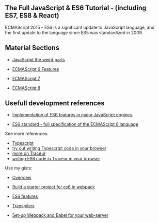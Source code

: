 ## The Full JavaScript & ES6 Tutorial - (including ES7, ES8 & React)
ECMAScript 2015 -  ES6 is a significant update to JavaScript language, and the first update to the language since ES5 was standardized in 2009. 

## Material Sections

- [JavaScript the weird parts](https://github.com/bitaemi/javascript-to-es8/tree/master/javascript-weird-parts/README.md)

- [ECMAScript 6 Features](https://github.com/bitaemi/javascript-to-es8/tree/master/es6-in-depth)

- [ECMAScript 7](https://github.com/bitaemi/javascript-to-es8/tree/master/es7)

- [ECMAScript 8](https://github.com/bitaemi/javascript-to-es8/es8)


## Usefull development references
- [Implementation of ES6 features in major JavaScript engines](http://kangax.github.io/es5-compat-table/es6/).

- [ES6 standard - full specification of the ECMAScript 6 language](http://www.ecma-international.org/ecma-262/6.0/)


See more references:
 - [Typescript](http://www.typescriptlang.org)
 - [try out writing Typescript code in your browser](http://www.typescriptlang.org/Playground)
 - [more on Traceur](https://github.com/google/traceur-compiler)
 - [writing ES6 code in Traceur in your browser](https://google.github.io/traceur-compiler/demo/repl.html#)

Use my gists:

- [Overview](https://gist.github.com/bitaemi/bfbbe734467d11b1483b9bdb0ef08f2f)

- [Build a starter project for es6 in webpack](https://gist.github.com/bitaemi/d429293325696eb11aaba058fd094f67)

- [ES6 features](https://gist.github.com/bitaemi/f9fd607d0903efe5fe9ac3082153eddb)

- [Transpilers](https://gist.github.com/bitaemi/d0818d10862ac23a751ada7c5521657e)

- [Set-up Webpack and Babel for your web-server](https://gist.github.com/bitaemi/d429293325696eb11aaba058fd094f67)

